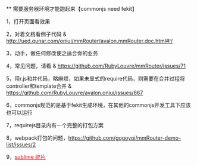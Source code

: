 ** 需要服务器环境才能跑起来【commonjs need fekit】

1，打开页面看效果

2，对着文档看例子代码 & http://ued.qunar.com/oniui/mmRouter/avalon.mmRouter.doc.html#!/

3，动手，做任何修改使之适合你的业务

4，常见问题，请看 & https://github.com/RubyLouvre/mmRouter/issues/71

5，用r.js和并代码，略麻烦，如果未显式的require代码，则需要在合并过程将controller和template合并 & https://github.com/RubyLouvre/avalon.oniui/issues/667

6，commonjs规范的是基于fekit生成环境，在其他的commonjs开发工具下应该也可以运行

7，requirejs目录内有一个完整的打包方案

8，webpack打包的问题，https://github.com/gogoyqj/mmRouter-demo-list/issues/2


9，<a href="https://github.com/gogoyqj/avalon-sublime-snippet"><font color="red">sublime 碎片</font></a>
